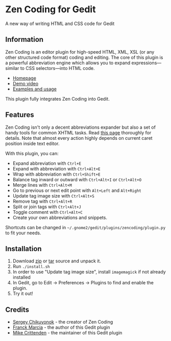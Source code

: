 Zen Coding for Gedit
====================
A new way of writing HTML and CSS code for Gedit

Information
-----------

Zen Coding is an editor plugin for high-speed HTML, XML, XSL (or any other structured code format)
coding and editing. The core of this plugin is a powerful abbreviation engine which allows you to
expand expressions—similar to CSS selectors—into HTML code.

- [Homepage](http://code.google.com/p/zen-coding/)
- [Demo video](http://vimeo.com/7405114)
- [Examples and usage](http://www.smashingmagazine.com/2009/11/21/zen-coding-a-new-way-to-write-html-code/)

This plugin fully integrates Zen Coding into Gedit.

Features
--------

Zen Coding isn't only a decent abbreviations expander but also a set of handy tools for common XHTML tasks.
Read [this page](http://code.google.com/p/zen-coding/wiki/Actions) thoroughly for details.
Note that almost every action highly depends on current caret position inside text editor.

With this plugin, you can:

- Expand abbreviation with `Ctrl+E`
- Expand with abbreviation with `Ctrl+Alt+E`
- Wrap with abbreviation with `Ctrl+Shift+E`
- Balance tag inward or outward with `Ctrl+Alt+I` or `Ctrl+Alt+O`
- Merge lines with `Ctrl+Alt+M`
- Go to previous or next edit point with `Alt+Left` and `Alt+Right`
- Update tag image size with `Ctrl+Alt+S`
- Remove tag with `Ctrl+Alt+R`
- Split or join tags with `Ctrl+Alt+J`
- Toggle comment with `Ctrl+Alt+C`
- Create your own abbreviations and snippets.

Shortcuts can be changed in `~/.gnome2/gedit/plugins/zencoding/plugin.py` to fit your needs.

Installation
------------

1. Download [zip](http://github.com/mikecrittenden/zen-coding-gedit/zipball/master) or [tar](http://github.com/mikecrittenden/zen-coding-gedit/tarball/master) source and unpack it.
2. Run `./install.sh`
3. In order to use "Update tag image size", install `imagemagick` if not already installed
4. In Gedit, go to Edit -> Preferences -> Plugins to find and enable the plugin.
5. Try it out!
 
Credits
-------

- [Sergey Chikuyonok](http://chikuyonok.ru/) - the creator of Zen Coding
- [Franck Marcia](http://github.com/fmarcia) - the author of this Gedit plugin
- [Mike Crittenden](http://mikethecoder.com) - the maintainer of this Gedit plugin
